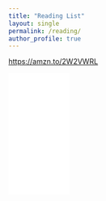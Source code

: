 ```yaml
---
title: "Reading List"
layout: single
permalink: /reading/
author_profile: true
---
```


https://amzn.to/2W2VWRL

<iframe style="width:120px;height:240px;" marginwidth="0" marginheight="0" scrolling="no" frameborder="0" src="//ws-na.amazon-adsystem.com/widgets/q?ServiceVersion=20070822&OneJS=1&Operation=GetAdHtml&MarketPlace=US&source=ac&ref=qf_sp_asin_til&ad_type=product_link&tracking_id=quintussertor-20&marketplace=amazon&region=US&placement=0399590455&asins=0399590455&linkId=423493f327dce1719b72de5574172252&show_border=false&link_opens_in_new_window=false&price_color=333333&title_color=0066c0&bg_color=ffffff">
    </iframe>